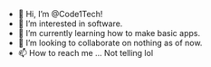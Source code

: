 - 👋 Hi, I’m @Code1Tech!
- 👀 I’m interested in software.
- 🌱 I’m currently learning how to make basic apps.
- 💞️ I’m looking to collaborate on nothing as of now.
- 📫 How to reach me ... Not telling lol
